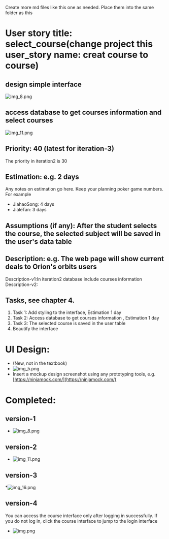 Create more md files like this one as needed. Place them into the same folder
as this 

# User story title: select_course(change project this user_story name: creat course to course)
## design simple interface
![img_8.png](images/img_8.png)

## access database to get courses information and select courses
![img_11.png](images/img_11.png) 



## Priority: 40 (latest for iteration-3)
The priority in iteration2 is 30


## Estimation: e.g. 2 days
Any notes on estimation go here. Keep your planning poker game numbers. For example
* JiahaoSong: 4 days 
* JialeTan: 3 days

## Assumptions (if any): After the student selects the course, the selected subject will be saved in the user's data table

## Description: e.g. The web page will show current deals to Orion's orbits users
Description-v1:In iteration2 database include courses information
Description-v2:



## Tasks, see chapter 4.
1. Task 1: Add styling to the interface, Estimation 1 day
2. Task 2: Access database to get courses information  , Estimation 1 day
3. Task 3: The selected course is saved in the user table
4. Beautify the interface



# UI Design:
* (New, not in the textbook)
* ![img_5.png](img_5.png)
* Insert a mockup design screenshot using any prototyping tools, e.g. [https://ninjamock.com/](https://ninjamock.com/)

# Completed:
## version-1
* ![img_8.png](images/img_8.png)
## version-2
* ![img_11.png](images/img_11.png)
## version-3
*![img_16.png](images/img_16.png)
## version-4
You can access the course interface only after logging in successfully. If you do not log in, click the course interface to jump to the login interface
* ![img.png](images/course.png)

